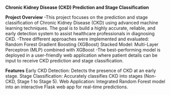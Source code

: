 ****Chronic Kidney Disease (CKD) Prediction and Stage Classification****

**Project Overview**
-This project focuses on the prediction and stage classification of Chronic Kidney Disease (CKD) using advanced machine learning techniques. The goal is to build a highly accurate, reliable, and early detection system to assist healthcare professionals in diagnosing CKD.
-Three different approaches were implemented and evaluated:
Random Forest
Gradient Boosting (XGBoost)
Stacked Model: Multi-Layer Perceptron (MLP) combined with XGBoost
-The best-performing model is deployed in a user-friendly web application where patient details can be input to receive CKD prediction and stage classification.

**Features**
Early CKD Detection: Detects the presence of CKD at an early stage.
Stage Classification: Accurately classifies CKD into stages (Non-CKD, Stage 1 to Stage 5).
Web Application: Integrated Random Forest model into an interactive Flask web app for real-time predictions.

